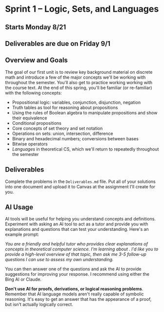 # Sprint 1 &ndash; Logic, Sets, and Languages
## Starts Monday 8/21
## Deliverables are due on Friday 9/1

## Overview and Goals

The goal of our first unit is to review key background material on discrete math and introduce a few of the major concepts we'll be working with throughout the semester. You'll also get to practice working working with the course text. At the end of this spring, you'll be familiar (or re-familiar) with the following concepts:

- Propositional logic: variables, conjunction, disjunction, negation
- Truth tables as tool for reasoning about propositions
- Using the rules of Boolean algebra to manipulate propositions and show their equivalence
- Conditional propositions
- Core concepts of set theory and set notation
- Operations on sets: union, intersection, difference
- Binary and hexadecimal numbers; conversions between bases
- Bitwise operators
- *Languages* in theoretical CS, which we'll return to repeatedly throughout the semester


## Deliverables

Complete the problems in the `Deliverables.md` file. Put all of your solutions into one document and upload it to Canvas at the assignment I'll create for you.

## AI Usage

AI tools will be useful for helping you understand concepts and definitions. Experiment with asking an AI tool to act as a tutor and provide you with explanations and questions that can test your understanding. Here's an example prompt:

*You are a friendly and helpful tutor who provides clear explanations of concepts in theoretical computer science. I'm learning about <CONCEPT>. I'd like you to provide a high-level overview of that topic, then ask me 3-5 follow-up questions I can use to assess my own understanding.*
  
You can then answer one of the questions and ask the AI to provide suggestions for improving your response. I recommend using either the Bing AI or Claude.

**Don't use AI for proofs, derivations, or logical reasoning problems**. Remember that AI language models aren't really capable of symbolic reasoning. It's easy to get an answer that has the appearance of a proof, but isn't actually logically correct.
